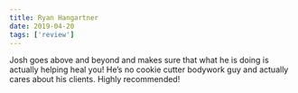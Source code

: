 ```yaml
---
title: Ryan Hangartner
date: 2019-04-20
tags: ['review']
---
```


Josh goes above and beyond and makes sure that what he is doing is actually helping heal you! He’s no cookie cutter bodywork guy and actually cares about his clients. Highly recommended!


